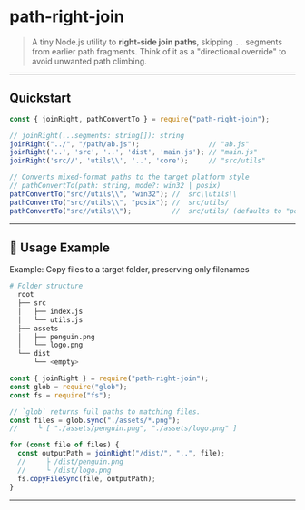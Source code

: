 # path-right-join

> A tiny Node.js utility to **right-side join paths**, skipping `..` segments from earlier path fragments. Think of it as a "directional override" to avoid unwanted path climbing.

---

## Quickstart
```js
const { joinRight, pathConvertTo } = require("path-right-join");

// joinRight(...segments: string[]): string
joinRight("../", "/path/ab.js");                 // "ab.js"
joinRight('..', 'src', '..', 'dist', 'main.js'); // "main.js"
joinRight('src//', 'utils\\', '..', 'core');     // "src/utils"

// Converts mixed-format paths to the target platform style
// pathConvertTo(path: string, mode?: win32 | posix)
pathConvertTo("src//utils\\", "win32"); //  src\\utils\\
pathConvertTo("src//utils\\", "posix"); //  src/utils/
pathConvertTo("src//utils\\");          //  src/utils/ (defaults to "posix")
```

---

## 🔧 Usage Example
Example: Copy files to a target folder, preserving only filenames

```sh
# Folder structure
  root
  ├── src
  │   ├── index.js
  │   └── utils.js
  ├── assets
  │   ├── penguin.png
  │   └── logo.png
  └── dist
      └── <empty>
```

```js
const { joinRight } = require("path-right-join");
const glob = require("glob");
const fs = require("fs");

// `glob` returns full paths to matching files.
const files = glob.sync("./assets/*.png");
//     └ [ "./assets/penguin.png", "./assets/logo.png" ]

for (const file of files) {
  const outputPath = joinRight("/dist/", "..", file);
  //     ├ /dist/penguin.png
  //     └ /dist/logo.png
  fs.copyFileSync(file, outputPath);
}
```

---